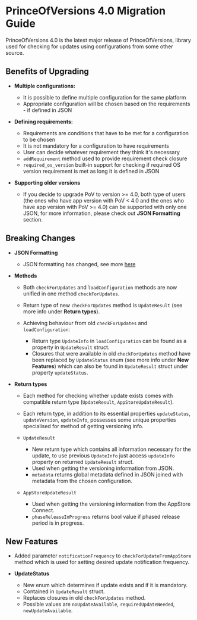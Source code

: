 # PrinceOfVersions 4.0 Migration Guide

PrinceOfVersions 4.0 is the latest major release of PrinceOfVersions, library used for checking for updates using configurations from some other source.

## Benefits of Upgrading

* **Multiple configurations:**

  * It is possible to define multiple configuration for the same platform
  * Appropriate configuration will be chosen based on the requirements - if defined in JSON

* **Defining requirements:**

  * Requirements are conditions that have to be met for a configuration to be chosen
  * It is not mandatory for a configuration to have requirements
  * User can decide whatever requirement they think it's necessary
  * `addRequirement` method used to provide requirement check closure
  * `required_os_version` built-in support for checking if required OS version requirement is met as long it is defined in JSON

* **Supporting older versions**

  * If you decide to upgrade PoV to version >= 4.0, both type of users (the ones who have app version with PoV < 4.0 and the ones who have app version with PoV >= 4.0) can be supported with only one JSON, for more information, please check out **JSON Formatting** section.

## Breaking Changes

* **JSON Formatting**

  * JSON formatting has changed, see more [here](JSON.md)

* **Methods**

  * Both `checkForUpdates` and `loadConfiguration` methods are now unified in one method `checkForUpdates`.
  * Return type of new `checkForUpdates` method is `UpdateResult` (see more info under **Return types**).

  * Achieving behaviour from old `checkForUpdates` and `loadConfiguration`:

    * Return type `UpdateInfo` in `loadConfiguration` can be found as a property in `UpdateResult` struct.
    * Closures that were available in old `checkForUpdates` method have been replaced by `UpdateStatus` enum (see more info under **New Features**) which can also be found in `UpdateResult` struct under property `updateStatus`.

* **Return types**

  * Each method for checking whether update exists comes with compatible return type (`UpdateResult`, `AppStoreUpdateResult`).
  * Each return type, in addition to its essential properties `updateStatus`, `updateVersion`, `updateInfo`, possesses some unique properties specialised for method of getting versioning info.

  * `UpdateResult`

    * New return type which contains all information necessary for the update, to use previous `UpdateInfo` just access `updateInfo` property on returned `UpdateResult` struct.
    * Used when getting the versioning information from JSON.
    * `metadata` returns global metadata defined in JSON joined with metadata from the chosen configuration.

  * `AppStoreUpdateResult`

    * Used when getting the versioning information from the AppStore Connect.
    * `phaseReleaseInProgress` returns bool value if phased release period is in progress.

## New Features

* Added parameter `notificationFrequency` to `checkForUpdateFromAppStore` method which is used for setting desired update notification frequency.

* **UpdateStatus**

  * New enum which determines if update exists and if it is mandatory.
  * Contained in `UpdateResult` struct.
  * Replaces closures in old `checkForUpdates` method.
  * Possible values are `noUpdateAvailable`, `requiredUpdateNeeded`, `newUpdateAvailable`.
